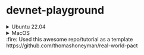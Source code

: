 # devnet-playground

<details>
  <summary> Ubuntu 22.04 </summary>


  - [Docker install](#docker-install)
  - [Install Nix](#install-nix)
  - [Devnet deployment](#devnet-deployment)

<a id="Docker install"></a>
## [Docker](https://docs.docker.com/engine/install/ubuntu/) install
1. Uninstall old versions (skip if docker never installed)
```console
sudo apt-get remove docker docker-engine docker.io containerd runc
```
1a.  if fails try this:
```console
sudo apt-get purge docker-ce docker-ce-cli containerd.io docker-compose-plugin
```
```console
sudo rm -rf /var/lib/docker
sudo rm -rf /var/lib/containerd
```
2. Install using repository
```console
sudo apt-get update
sudo apt-get install \
    ca-certificates \
    curl \
    gnupg \
    lsb-release
```

3. Add Docker’s official GPG key:
```console 
sudo mkdir -p /etc/apt/keyrings
curl -fsSL https://download.docker.com/linux/ubuntu/gpg | sudo gpg --dearmor -o /etc/apt/keyrings/docker.gpg
```
4. Use the following command to set up the repository:
```console
echo \
  "deb [arch=$(dpkg --print-architecture) signed-by=/etc/apt/keyrings/docker.gpg] https://download.docker.com/linux/ubuntu \
  $(lsb_release -cs) stable" | sudo tee /etc/apt/sources.list.d/docker.list > /dev/null
```
5. Update the `apt` package index:
```console
sudo apt-get update
```
6. Install Docker Engine, containerd, and Docker Compose.
```console
sudo apt-get install docker-ce docker-ce-cli containerd.io docker-compose-plugin
```
7. Confirm docker compose install
```console
docker compose version
```

<a id="nix-install"></a>
## Install [Nix](https://nixos.org/download.html)

1. Multi-user installation:
```console
sh <(curl -L https://nixos.org/nix/install) --daemon
```

<a id="devnet-deploy"></a>
## Devnet deployment
1. Clone repo
```console
git clone https://github.com/tellor-io/Tellorflex-kadena.git
cd Tellorflex-kadena/devnet-playground
find scripts -type f -exec chmod +x {} +
```
2. Enter to nix environment
```console
nix-shell
```
3. Deployments
```
# start devnet
devnet-start

# deploy iflex and igovernance
deploy-interfaces

# deploy governance contract
deploy-governance

# deploy tellorflex contract
deploy-tellorflex

# initialize both tellorflex and governance
init-module

# reset devnet and start over
devnet-clean && devnet-start
```
</details>

<details>
  <summary> MacOS </summary>
</details>
:fire: Used this awesome repo/tutorial as a template
https://github.com/thomashoneyman/real-world-pact
